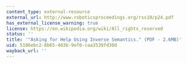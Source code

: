 ```yaml
---
content_type: external-resource
external_url: http://www.roboticsproceedings.org/rss10/p24.pdf
has_external_license_warning: true
license: https://en.wikipedia.org/wiki/All_rights_reserved
status: ''
title: '"Asking for Help Using Inverse Semantics." (PDF - 2.6MB)'
uid: 5186ebc2-8b65-403b-9ef0-caa3539fd30d
wayback_url: ''
---
```

